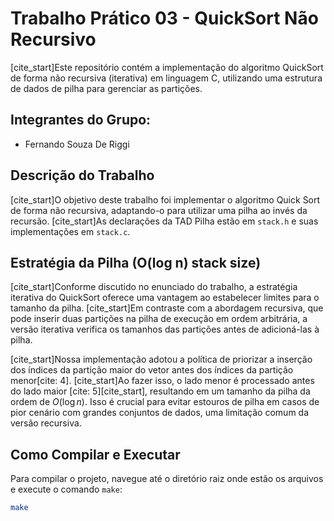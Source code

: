 # Trabalho Prático 03 - QuickSort Não Recursivo

[cite_start]Este repositório contém a implementação do algoritmo QuickSort de forma não recursiva (iterativa) em linguagem C, utilizando uma estrutura de dados de pilha para gerenciar as partições.

## Integrantes do Grupo:
* Fernando Souza De Riggi

## Descrição do Trabalho

[cite_start]O objetivo deste trabalho foi implementar o algoritmo Quick Sort de forma não recursiva, adaptando-o para utilizar uma pilha ao invés da recursão. [cite_start]As declarações da TAD Pilha estão em `stack.h` e suas implementações em `stack.c`.

## Estratégia da Pilha (O(log n) stack size)

[cite_start]Conforme discutido no enunciado do trabalho, a estratégia iterativa do QuickSort oferece uma vantagem ao estabelecer limites para o tamanho da pilha. [cite_start]Em contraste com a abordagem recursiva, que pode inserir duas partições na pilha de execução em ordem arbitrária, a versão iterativa verifica os tamanhos das partições antes de adicioná-las à pilha.

[cite_start]Nossa implementação adotou a política de priorizar a inserção dos índices da partição maior do vetor antes dos índices da partição menor[cite: 4]. [cite_start]Ao fazer isso, o lado menor é processado antes do lado maior [cite: 5][cite_start], resultando em um tamanho da pilha da ordem de $O(\log n)$. Isso é crucial para evitar estouros de pilha em casos de pior cenário com grandes conjuntos de dados, uma limitação comum da versão recursiva.

## Como Compilar e Executar

Para compilar o projeto, navegue até o diretório raiz onde estão os arquivos e execute o comando `make`:

```bash
make